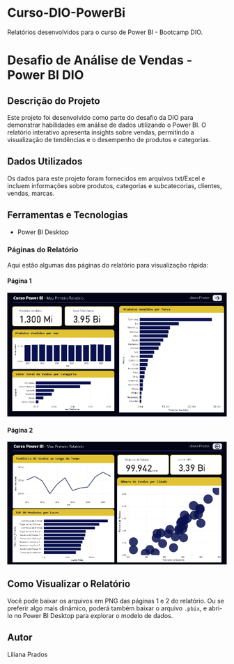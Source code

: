 # Curso-DIO-PowerBi
Relatórios desenvolvidos para o curso de Power BI - Bootcamp DIO.

# Desafio de Análise de Vendas - Power BI DIO

## Descrição do Projeto
Este projeto foi desenvolvido como parte do desafio da DIO para demonstrar habilidades em análise de dados utilizando o Power BI. O relatório interativo apresenta insights sobre vendas, permitindo a visualização de tendências e o desempenho de produtos e categorias.

## Dados Utilizados
Os dados para este projeto foram fornecidos em arquivos txt/Excel e incluem informações sobre produtos, categorias e subcatecorias, clientes, vendas, marcas.

## Ferramentas e Tecnologias
* Power BI Desktop

### Páginas do Relatório
Aqui estão algumas das páginas do relatório para visualização rápida:

#### Página 1
![Página 1 do Relatório](PowerBi-Relatório-Vendas/Página1-relatório.png)

#### Página 2
![Página 2 do Relatório](PowerBi-Relatório-Vendas/Página2-relatório.png)

## Como Visualizar o Relatório
Você pode baixar os arquivos em PNG das páginas 1 e 2 do relatório. Ou se preferir algo mais dinâmico, poderá também baixar o arquivo `.pbix`, e abri-lo no Power BI Desktop para explorar o modelo de dados.

## Autor
Liliana Prados

